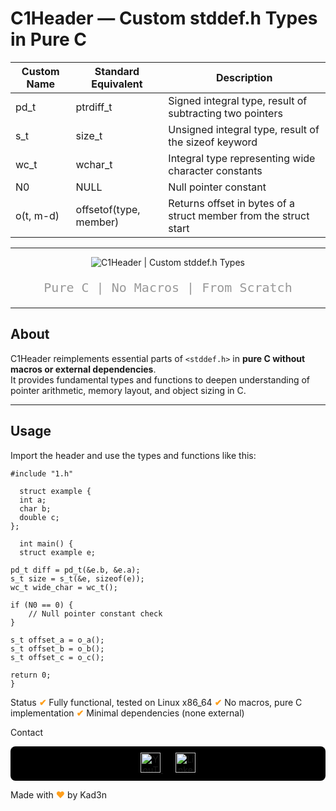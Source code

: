 # C1Header — Custom stddef.h Types in Pure C

| Custom Name | Standard Equivalent    | Description                                                              |
| ----------- | --------------------- | ------------------------------------------------------------------------ |
| pd_t        | ptrdiff_t             | Signed integral type, result of subtracting two pointers                 |
| s_t         | size_t                | Unsigned integral type, result of the sizeof keyword                     |
| wc_t        | wchar_t               | Integral type representing wide character constants                      |
| N0          | NULL                  | Null pointer constant                                                    |
| o(t, m-d)   | offsetof(type, member) | Returns offset in bytes of a struct member from the struct start         |

---

<p align="center">
  <img src="https://readme-typing-svg.demolab.com/?lines=C1Header+%7C+Custom+stddef.h+Types&font=Fira+Code&center=true&width=500&height=45&color=FFFFFF&pause=0&speed=50&size=26&vCenter=true" alt="C1Header | Custom stddef.h Types"/>
</p>

<p align="center" style="color:#999999; font-family:'Fira Code', monospace; font-size:20px;">
  Pure C | No Macros | From Scratch
</p>

---

## About

C1Header reimplements essential parts of `<stddef.h>` in **pure C without macros or external dependencies**.  
It provides fundamental types and functions to deepen understanding of pointer arithmetic, memory layout, and object sizing in C.

---

## Usage

Import the header and use the types and functions like this:

    #include "1.h"

      struct example {
      int a;
      char b;
      double c;
    };

      int main() {
      struct example e;

    pd_t diff = pd_t(&e.b, &e.a);
    s_t size = s_t(&e, sizeof(e));
    wc_t wide_char = wc_t();

    if (N0 == 0) {
        // Null pointer constant check
    }

    s_t offset_a = o_a();
    s_t offset_b = o_b();
    s_t offset_c = o_c();

    return 0;
    }


Status
<span style="color:#FF9F1C; font-weight:bold;">✔</span> Fully functional, tested on Linux x86_64
<span style="color:#FF9F1C; font-weight:bold;">✔</span> No macros, pure C implementation
<span style="color:#FF9F1C; font-weight:bold;">✔</span> Minimal dependencies (none external)

Contact
<p align="center" style="background:#000000; padding:10px; border-radius:8px;"> <a href="https://www.youtube.com/@kad3n470" target="_blank" rel="noopener noreferrer" title="YouTube" style="margin-right:20px;"> <img width="32" alt="YouTube" src="https://i.imgur.com/qiXu7b2.png" /> </a> <a href="https://www.linkedin.com/in/kaden-oberfeld/" target="_blank" rel="noopener noreferrer" title="LinkedIn"> <img width="32" alt="LinkedIn" src="https://i.imgur.com/yRpa1dQ.png" /> </a> </p>

Made with <span style="color:#FF9F1C;">❤️</span> by Kad3n
